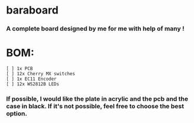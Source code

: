 # baraboard
### A complete board designed by me for me with help of many !

# BOM:

    [ ] 1x PCB
    [ ] 12x Cherry MX switches
    [ ] 1x EC11 Encoder
    [ ] 12x WS2812B LEDs

### If possible, I would like the plate in acrylic and the pcb and the case in black. If it's not possible, feel free to choose the best option.